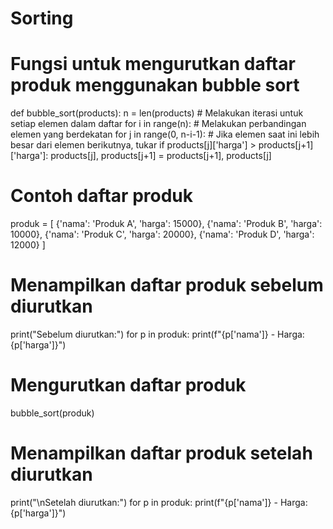 # Sorting
# Fungsi untuk mengurutkan daftar produk menggunakan bubble sort
def bubble_sort(products):
    n = len(products)
    # Melakukan iterasi untuk setiap elemen dalam daftar
    for i in range(n):
        # Melakukan perbandingan elemen yang berdekatan
        for j in range(0, n-i-1):
            # Jika elemen saat ini lebih besar dari elemen berikutnya, tukar
            if products[j]['harga'] > products[j+1]['harga']:
                products[j], products[j+1] = products[j+1], products[j]

# Contoh daftar produk
produk = [
    {'nama': 'Produk A', 'harga': 15000},
    {'nama': 'Produk B', 'harga': 10000},
    {'nama': 'Produk C', 'harga': 20000},
    {'nama': 'Produk D', 'harga': 12000}
]

# Menampilkan daftar produk sebelum diurutkan
print("Sebelum diurutkan:")
for p in produk:
    print(f"{p['nama']} - Harga: {p['harga']}")

# Mengurutkan daftar produk
bubble_sort(produk)

# Menampilkan daftar produk setelah diurutkan
print("\nSetelah diurutkan:")
for p in produk:
    print(f"{p['nama']} - Harga: {p['harga']}")
